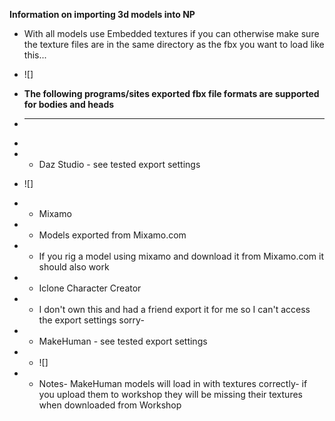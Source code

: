 
**Information on importing 3d models into NP**

* With all models use Embedded textures if you can otherwise make sure the texture files are in the same directory as the fbx you want to load like this...
* ![]

* **The following programs/sites exported fbx file formats are supported for bodies and heads**
* ----------------
* 
* * Daz Studio - see tested export settings
* ![]

* * Mixamo
* * Models exported from Mixamo.com
* * If you rig a model using mixamo and download it from Mixamo.com it should also work

* * Iclone Character Creator
* * I don't own this and had a friend export it for me so I can't access the export settings sorry-

* * MakeHuman - see tested export settings
* * ![]
* * Notes- MakeHuman models will load in with textures correctly- if you upload them to workshop they will be missing their textures when downloaded from Workshop

